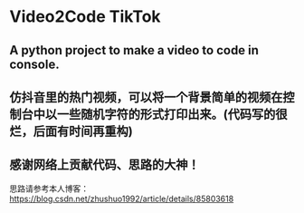 # Video2Code  TikTok


## A python project to make a video to code in console.


## 仿抖音里的热门视频，可以将一个背景简单的视频在控制台中以一些随机字符的形式打印出来。(代码写的很烂，后面有时间再重构)


## 感谢网络上贡献代码、思路的大神！


思路请参考本人博客：https://blog.csdn.net/zhushuo1992/article/details/85803618
